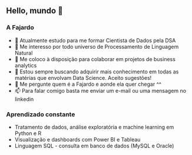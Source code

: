 ## Hello, mundo 👋

### A Fajardo

- 🔭 Atualmente estudo para me formar Cientista de Dados pela DSA
- 🌱 Me interesso por todo universo de Processamento de Linguagem Natural
- 👯 Me coloco à disposição para colaborar em projetos de business analytics
- 🤔 Estou sempre buscando adquirir mais conhecimento em todas as matérias que envolvam Data Science. Aceito sugestões!
- 💬 Me pergunte quem é a Fajardo e aonde ela quer chegar ^^
- 📫 Para falar comigo basta me enviar um e-mail ou uma mensagem no linkedin

### Aprendizado constante

- Tratamento de dados, análise exploratória e machine learning em Python e R
- Visualização e dashboards com Power BI e Tableau
- Linguagem SQL - consulta em banco de dados (MySQL e Oracle)
